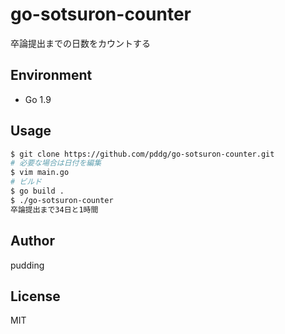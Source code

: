 # go-sotsuron-counter

卒論提出までの日数をカウントする

## Environment

* Go 1.9

## Usage

```bash
$ git clone https://github.com/pddg/go-sotsuron-counter.git
# 必要な場合は日付を編集
$ vim main.go
# ビルド
$ go build .
$ ./go-sotsuron-counter
卒論提出まで34日と1時間
```

## Author

pudding

## License

MIT